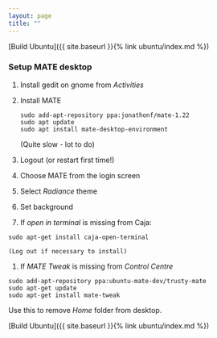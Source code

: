 ```yaml
---
layout: page
title: ""
---
```


[Build Ubuntu]({{ site.baseurl }}{% link ubuntu/index.md %})

### Setup MATE desktop


1. Install gedit on gnome from *Activities*

1. Install MATE

	```console
	sudo add-apt-repository ppa:jonathonf/mate-1.22
	sudo apt update
	sudo apt install mate-desktop-environment
	```
	(Quite slow - lot to do)

1. Logout (or restart first time!)

1. Choose MATE from the login screen

1. Select *Radiance* theme

1. Set background

1. If *open in terminal* is missing from Caja:
``` console
sudo apt-get install caja-open-terminal
```
    (Log out if necessary to install)

1. If *MATE Tweak* is missing from *Control Centre*
```console
sudo add-apt-repository ppa:ubuntu-mate-dev/trusty-mate
sudo apt-get update
sudo apt-get install mate-tweak
```
Use this to remove *Home* folder from desktop.


[Build Ubuntu]({{ site.baseurl }}{% link ubuntu/index.md %})
